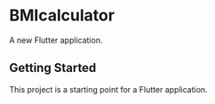 # BMIcalculator

A new Flutter application.

## Getting Started

This project is a starting point for a Flutter application.

